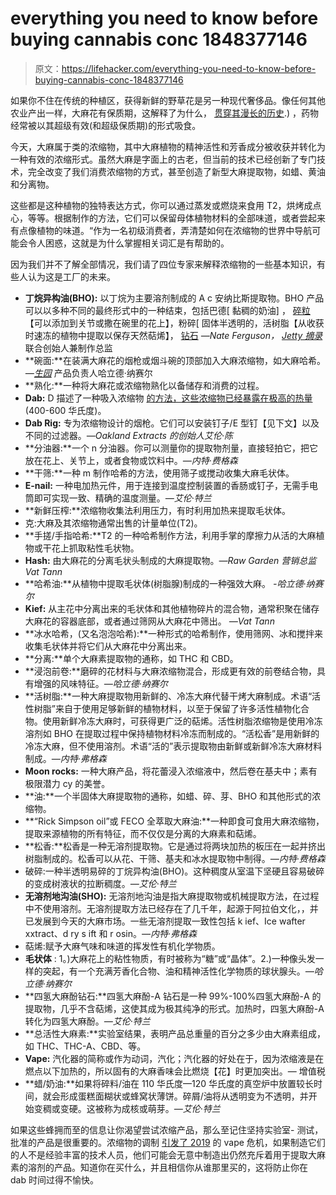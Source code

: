 # everything you need to know before buying cannabis conc 1848377146

> 原文：<https://lifehacker.com/everything-you-need-to-know-before-buying-cannabis-conc-1848377146>

如果你不住在传统的种植区，获得新鲜的野草花是另一种现代奢侈品。像任何其他农业产出一样，大麻花有保质期，这解释了为什么， [贯穿其漫长的历史](https://weedmaps.com/learn/cannabis-and-its-evolution/history-of-hash#:~:text=or%20rolled%20pieces.-,Early%20beginnings%20of%20hash%20use,%2C%20Turkmenistan%2C%20and%20Uzbekistan).) ，药物经常被以其超级有效(和超级保质期)的形式吸食。

今天，大麻属于类的浓缩物，其中大麻植物的精神活性和芳香成分被收获并转化为一种有效的浓缩形式。虽然大麻是字面上的古老，但当前的技术已经创新了专门技术，完全改变了我们消费浓缩物的方式，甚至创造了新型大麻提取物，如蜡、黄油和分离物。



这些都是这种植物的独特表达方式，你可以通过蒸发或燃烧来食用 T2，烘烤成点心，等等。根据制作的方法，它们可以保留母体植物材料的全部味道，或者尝起来有点像植物的味道。“作为一名初级消费者，弄清楚如何在浓缩物的世界中导航可能会令人困惑，这就是为什么掌握相关词汇是有帮助的。

因为我们并不了解全部情况，我们请了四位专家来解释浓缩物的一些基本知识，有些人认为这是工厂的未来。

*   **丁烷异构油(BHO):** 以丁烷为主要溶剂制成的 A c 安纳比斯提取物。BHO 产品可以以多种不同的最终形式中的一种结束，包括巴德[ 黏稠的奶油] ， [碎粒](https://weedmaps.com/learn/dictionary/crumble) 【可以添加到关节或撒在碗里的花上】，粉碎[ 固体半透明的，活树脂【从收获时速冻的植物中提取以保存天然萜烯】， [钻石](https://merryjane.com/culture/what-are-weed-diamonds-and-how-do-you-make-this-super-pure-form-of-cannabis) *—Nate Ferguson，* [*Jetty 摘录*](https://jettyextracts.com/) 联合创始人兼制作总监
*   **碗面:**在装满大麻花的烟枪或烟斗碗的顶部加入大麻浓缩物，如大麻哈希。*—*[*生园*](https://rawgarden.farm/) 产品负责人哈立德·纳赛尔
*   **熟化:**一种将大麻花或浓缩物熟化以备储存和消费的过程。
*   **Dab:** D 描述了一种吸入浓缩物 [的方法，这些浓缩物已经暴露在极高的热量](https://www.leafly.com/learn/consume/dabs) (400-600 华氏度)。
*   **Dab Rig:** 专为浓缩物设计的烟枪。它们可以安装钉子/E 型钉【见下文】以及不同的过滤器。*—Oakland Extracts 的创始人艾伦·陈*
*   **分油器:**一个 n 分油器。你可以测量你的提取物剂量，直接轻拍它，把它放在花上、关节上，或者食物或饮料中。*—内特·费格森*
*   **干筛:**一种 m 制作哈希的方法，使用筛子或搅动收集大麻毛状体。
*   **E-nail:** 一种电加热元件，用于连接到温度控制装置的香肠或钉子，无需手电筒即可实现一致、精确的温度测量。*—艾伦·特兰*
*   **新鲜压榨:**浓缩物收集法利用压力，有时利用加热来提取毛状体。
*   克:大麻及其浓缩物通常出售的计量单位(T2)。
*   **手搓/手指哈希:**T2 的一种哈希制作方法，利用手掌的摩擦力从活的大麻植物或干花上抓取粘性毛状物。
*   **Hash:** 由大麻花的分离毛状头制成的大麻提取物。*—Raw Garden 营销总监 Vat Tann*
*   **哈希油:**从植物中提取毛状体(树脂腺)制成的一种强效大麻。 *-哈立德·纳赛尔*
*   **Kief:** 从主花中分离出来的毛状体和其他植物碎片的混合物，通常积聚在储存大麻花的容器底部，或者通过筛网从大麻花中筛出。 *—Vat Tann*
*   **冰水哈希，(又名泡泡哈希):**一种形式的哈希制作，使用筛网、冰和搅拌来收集毛状体并将它们从大麻花中分离出来。
*   **分离:**单个大麻素提取物的通称，如 THC 和 CBD。
*   **浸泡前卷:**磨碎的花材料与大麻浓缩物混合，形成更有效的前卷结合物，具有增强的风味特征。*—哈立德·纳赛尔*
*   **活树脂:**一种大麻提取物用新鲜的、冷冻大麻代替干烤大麻制成。术语“活性树脂”来自于使用足够新鲜的植物材料，以至于保留了许多活性植物化合物。使用新鲜冷冻大麻时，可获得更广泛的萜烯。活性树脂浓缩物是使用冷冻溶剂如 BHO 在提取过程中保持植物材料冷冻而制成的。“活松香”是用新鲜的冷冻大麻，但不使用溶剂。术语“活的”表示提取物由新鲜或新鲜冷冻大麻材料制成。*—内特·弗格森*
*   **Moon rocks:** 一种大麻产品，将花蕾浸入浓缩液中，然后卷在基夫中；素有极限潜力 cy 的美誉。
*   **油:**一个半固体大麻提取物的通称，如蜡、碎、芽、BHO 和其他形式的浓缩物。
*   **“Rick Simpson oil”或 FECO 全萃取大麻油:**一种即食可食用大麻浓缩物，提取来源植物的所有特征，而不仅仅是分离的大麻素和萜烯。
*   **松香:**松香是一种无溶剂提取物。它是通过将两块加热的板压在一起并挤出树脂制成的。松香可以从花、干筛、基夫和冰水提取物中制得。*—内特·费格森*
*   破碎:一种半透明易碎的丁烷异构油(BHO)。这种稠度从室温下坚硬且容易破碎的变成树液状的拉断稠度。*—艾伦·特兰*
*   **无溶剂地沟油(SHO):** 无溶剂地沟油是指大麻提取物或机械提取方法，在过程中不使用溶剂。无溶剂提取方法已经存在了几千年，起源于阿拉伯文化，，并已发展到今天的大麻市场。一些无溶剂提取一致性包括 k ief、Ice wafter xxtract、d ry s ift 和 r osin。*—内特·弗格森*
*   萜烯:赋予大麻气味和味道的挥发性有机化学物质。
*   **毛状体** : 1。)大麻花上的粘性物质，有时被称为“糖”或“晶体”。2.)一种像头发一样的突起，有一个充满芳香化合物、油和精神活性化学物质的球状腺头。*—哈立德·纳赛尔*
*   **四氢大麻酚钻石:**四氢大麻酚-A 钻石是一种 99%-100%四氢大麻酚-A 的提取物，几乎不含萜烯，这使其成为极其纯净的形式。加热时，四氢大麻酚-A 转化为四氢大麻酚。*—艾伦·特兰*
*   **总活性大麻素:**实验室结果，表明产品总重量的百分之多少由大麻素组成，如 THC、THC-A、CBD、等。
*   **Vape:** 汽化器的简称或作为动词，汽化；汽化器的好处在于，因为浓缩液是在燃点以下加热的，所以固有的大麻香味会比燃烧【花】时更加突出。— 增值税
*   **蜡/奶油:**如果将碎料/油在 110 华氏度—120 华氏度的真空炉中放置较长时间，就会形成蛋糕面糊状或蜂窝状薄饼。碎屑/油将从透明变为不透明，并开始变稠或变硬。这被称为成核或萌芽。*—艾伦·特兰*

如果这些蜂拥而至的信息让你渴望尝试浓缩产品，那么至记住坚持实验室- 测试，批准的产品是很重要的。浓缩物的调制 [引发了 2019](https://lifehacker.com/evali-chs-and-other-weird-weed-side-effects-you-shoul-1847948000) 的 vape 危机，如果制造它们的人不是经验丰富的技术人员，他们可能会无意中制造出仍然充斥着用于提取大麻素的溶剂的产品。知道你在买什么，并且相信你从谁那里买的，这将防止你在 dab 时间过得不愉快。